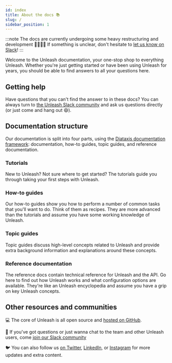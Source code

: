```yaml
---
id: index
title: About the docs 📚
slug: /
sidebar_position: 1
---
```


:::note
The docs are currently undergoing some heavy restructuring and development 👷‍♀️👷🏽 If something is unclear, don't hesitate to [let us know on Slack](https://join.slack.com/t/unleash-community/shared_invite/enQtNjUxMjU2MDc0MTAxLTJjYmViYjkwYmE0ODVlNmY1YjcwZGRmZWU5MTU1YTQ1Nzg5ZWQ2YzBlY2U1MjlmZDg5ZDRmZTMzNmQ5YmEyOGE)!
:::

Welcome to the Unleash documentation, your one-stop shop to everything Unleash. Whether you're just getting started or have been using Unleash for years, you should be able to find answers to all your questions here.

## Getting help

Have questions that you can't find the answer to in these docs? You can always turn to [the Unleash Slack community](https://join.slack.com/t/unleash-community/shared_invite/enQtNjUxMjU2MDc0MTAxLTJjYmViYjkwYmE0ODVlNmY1YjcwZGRmZWU5MTU1YTQ1Nzg5ZWQ2YzBlY2U1MjlmZDg5ZDRmZTMzNmQ5YmEyOGE) and ask us questions directly (or just come and hang out 😄).

## Documentation structure

Our documentation is split into four parts, using the [Diataxis documentation framework](https://diataxis.fr/): documentation, how-to guides, topic guides, and reference documentation.

### Tutorials

New to Unleash? Not sure where to get started? The tutorials guide you through taking your first steps with Unleash.

### How-to guides

Our how-to guides show you how to perform a number of common tasks that you'll want to do. Think of them as recipes. They are more advanced than the tutorials and assume you have some working knowledge of Unleash.

### Topic guides

Topic guides discuss high-level concepts related to Unleash and provide extra background information and explanations around these concepts.

### Reference documentation

The reference docs contain technical reference for Unleash and the API. Go here to find out how Unleash works and what configuration options are available. They're like an Unleash encyclopedia and assume you have a grip on key Unleash concepts.

## Other resources and communities

💻 The core of Unleash is all open source and [hosted on GitHub](https://www.heroku.com/deploy/?template=https://github.com/Unleash/unleash "Unleash on GitHub").

💬 If you've got questions or just wanna chat to the team and other Unleash users, come [join our Slack community](https://join.slack.com/t/unleash-community/shared_invite/enQtNjUxMjU2MDc0MTAxLTJjYmViYjkwYmE0ODVlNmY1YjcwZGRmZWU5MTU1YTQ1Nzg5ZWQ2YzBlY2U1MjlmZDg5ZDRmZTMzNmQ5YmEyOGE)

🐦 You can also follow us [on Twitter](https://twitter.com/getunleash "Unleash on Twitter"), [LinkedIn](https://www.linkedin.com/company/getunleash/ "Unleash on LinkedIn"), or [Instagram](https://www.instagram.com/getunleash/ "Unleash on Instagram") for more updates and extra content.
